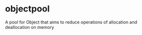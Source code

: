 # objectpool
A pool for Object that aims to reduce operations of allocation and deallocation on memory
